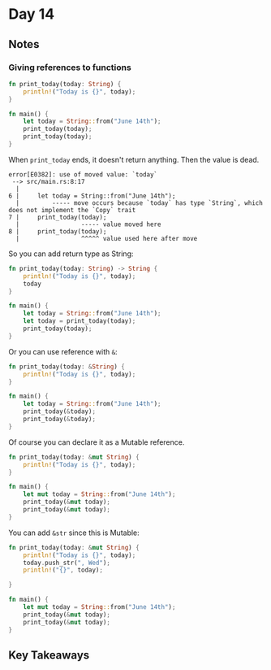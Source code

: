 # Day 14

## Notes

### Giving references to functions

```rust
fn print_today(today: String) {
    println!("Today is {}", today);
}

fn main() {
    let today = String::from("June 14th");
    print_today(today);
    print_today(today);
}
```

When `print_today` ends, it doesn't return anything. Then the value is dead.

```text
error[E0382]: use of moved value: `today`
 --> src/main.rs:8:17
  |
6 |     let today = String::from("June 14th");
  |         ----- move occurs because `today` has type `String`, which does not implement the `Copy` trait
7 |     print_today(today);
  |                 ----- value moved here
8 |     print_today(today);
  |                 ^^^^^ value used here after move
```

So you can add return type as String:

```rust
fn print_today(today: String) -> String {
    println!("Today is {}", today);
    today
}

fn main() {
    let today = String::from("June 14th");
    let today = print_today(today);
    print_today(today);
}
```

Or you can use reference with `&`:

```rust
fn print_today(today: &String) {
    println!("Today is {}", today);
}

fn main() {
    let today = String::from("June 14th");
    print_today(&today);
    print_today(&today);
}
```

Of course you can declare it as a Mutable reference.

```rust
fn print_today(today: &mut String) {
    println!("Today is {}", today);
}

fn main() {
    let mut today = String::from("June 14th");
    print_today(&mut today);
    print_today(&mut today);
}
```

You can add `&str` since this is Mutable:

```rust
fn print_today(today: &mut String) {
    println!("Today is {}", today);
    today.push_str(", Wed");
    println!("{}", today);

}

fn main() {
    let mut today = String::from("June 14th");
    print_today(&mut today);
    print_today(&mut today);
}
```

## Key Takeaways
